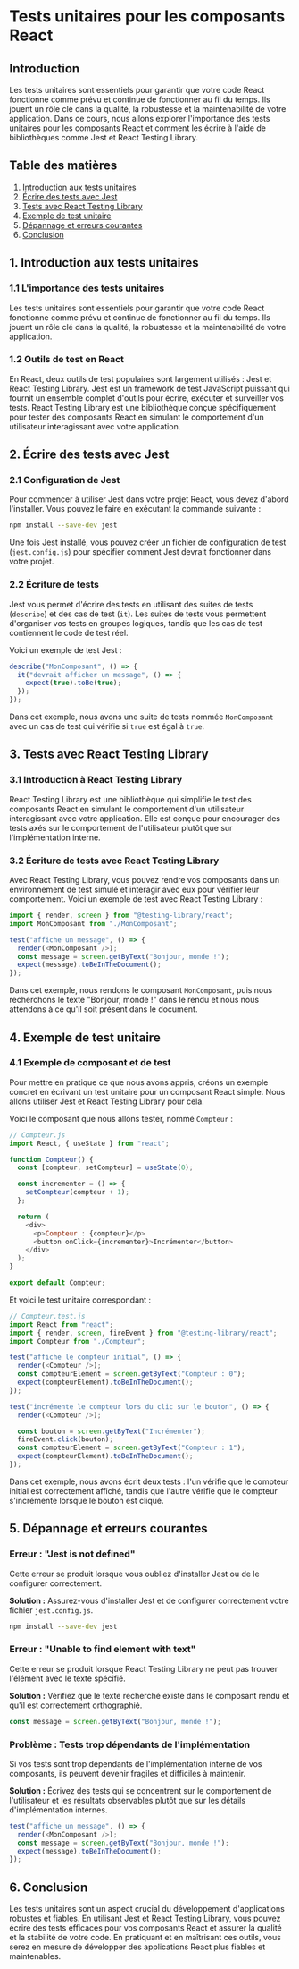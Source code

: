 # Tests unitaires pour les composants React

## Introduction

Les tests unitaires sont essentiels pour garantir que votre code React fonctionne comme prévu et continue de fonctionner au fil du temps. Ils jouent un rôle clé dans la qualité, la robustesse et la maintenabilité de votre application. Dans ce cours, nous allons explorer l'importance des tests unitaires pour les composants React et comment les écrire à l'aide de bibliothèques comme Jest et React Testing Library.

## Table des matières

1. [Introduction aux tests unitaires](#introduction-aux-tests-unitaires)
2. [Écrire des tests avec Jest](#écrire-des-tests-avec-jest)
3. [Tests avec React Testing Library](#tests-avec-react-testing-library)
4. [Exemple de test unitaire](#exemple-de-test-unitaire)
5. [Dépannage et erreurs courantes](#dépannage-et-erreurs-courantes)
6. [Conclusion](#conclusion)

## 1. Introduction aux tests unitaires

### 1.1 L'importance des tests unitaires

Les tests unitaires sont essentiels pour garantir que votre code React fonctionne comme prévu et continue de fonctionner au fil du temps. Ils jouent un rôle clé dans la qualité, la robustesse et la maintenabilité de votre application.

### 1.2 Outils de test en React

En React, deux outils de test populaires sont largement utilisés : Jest et React Testing Library. Jest est un framework de test JavaScript puissant qui fournit un ensemble complet d'outils pour écrire, exécuter et surveiller vos tests. React Testing Library est une bibliothèque conçue spécifiquement pour tester des composants React en simulant le comportement d'un utilisateur interagissant avec votre application.

## 2. Écrire des tests avec Jest

### 2.1 Configuration de Jest

Pour commencer à utiliser Jest dans votre projet React, vous devez d'abord l'installer. Vous pouvez le faire en exécutant la commande suivante :

```bash
npm install --save-dev jest
```

Une fois Jest installé, vous pouvez créer un fichier de configuration de test (`jest.config.js`) pour spécifier comment Jest devrait fonctionner dans votre projet.

### 2.2 Écriture de tests

Jest vous permet d'écrire des tests en utilisant des suites de tests (`describe`) et des cas de test (`it`). Les suites de tests vous permettent d'organiser vos tests en groupes logiques, tandis que les cas de test contiennent le code de test réel.

Voici un exemple de test Jest :

```javascript
describe("MonComposant", () => {
  it("devrait afficher un message", () => {
    expect(true).toBe(true);
  });
});
```

Dans cet exemple, nous avons une suite de tests nommée `MonComposant` avec un cas de test qui vérifie si `true` est égal à `true`.

## 3. Tests avec React Testing Library

### 3.1 Introduction à React Testing Library

React Testing Library est une bibliothèque qui simplifie le test des composants React en simulant le comportement d'un utilisateur interagissant avec votre application. Elle est conçue pour encourager des tests axés sur le comportement de l'utilisateur plutôt que sur l'implémentation interne.

### 3.2 Écriture de tests avec React Testing Library

Avec React Testing Library, vous pouvez rendre vos composants dans un environnement de test simulé et interagir avec eux pour vérifier leur comportement. Voici un exemple de test avec React Testing Library :

```javascript
import { render, screen } from "@testing-library/react";
import MonComposant from "./MonComposant";

test("affiche un message", () => {
  render(<MonComposant />);
  const message = screen.getByText("Bonjour, monde !");
  expect(message).toBeInTheDocument();
});
```

Dans cet exemple, nous rendons le composant `MonComposant`, puis nous recherchons le texte "Bonjour, monde !" dans le rendu et nous nous attendons à ce qu'il soit présent dans le document.

## 4. Exemple de test unitaire

### 4.1 Exemple de composant et de test

Pour mettre en pratique ce que nous avons appris, créons un exemple concret en écrivant un test unitaire pour un composant React simple. Nous allons utiliser Jest et React Testing Library pour cela.

Voici le composant que nous allons tester, nommé `Compteur` :

```javascript
// Compteur.js
import React, { useState } from "react";

function Compteur() {
  const [compteur, setCompteur] = useState(0);

  const incrementer = () => {
    setCompteur(compteur + 1);
  };

  return (
    <div>
      <p>Compteur : {compteur}</p>
      <button onClick={incrementer}>Incrémenter</button>
    </div>
  );
}

export default Compteur;
```

Et voici le test unitaire correspondant :

```javascript
// Compteur.test.js
import React from "react";
import { render, screen, fireEvent } from "@testing-library/react";
import Compteur from "./Compteur";

test("affiche le compteur initial", () => {
  render(<Compteur />);
  const compteurElement = screen.getByText("Compteur : 0");
  expect(compteurElement).toBeInTheDocument();
});

test("incrémente le compteur lors du clic sur le bouton", () => {
  render(<Compteur />);

  const bouton = screen.getByText("Incrémenter");
  fireEvent.click(bouton);
  const compteurElement = screen.getByText("Compteur : 1");
  expect(compteurElement).toBeInTheDocument();
});
```

Dans cet exemple, nous avons écrit deux tests : l'un vérifie que le compteur initial est correctement affiché, tandis que l'autre vérifie que le compteur s'incrémente lorsque le bouton est cliqué.

## 5. Dépannage et erreurs courantes

### Erreur : "Jest is not defined"

Cette erreur se produit lorsque vous oubliez d'installer Jest ou de le configurer correctement.

**Solution :** Assurez-vous d'installer Jest et de configurer correctement votre fichier `jest.config.js`.

```bash
npm install --save-dev jest
```

### Erreur : "Unable to find element with text"

Cette erreur se produit lorsque React Testing Library ne peut pas trouver l'élément avec le texte spécifié.

**Solution :** Vérifiez que le texte recherché existe dans le composant rendu et qu'il est correctement orthographié.

```javascript
const message = screen.getByText("Bonjour, monde !");
```

### Problème : Tests trop dépendants de l'implémentation

Si vos tests sont trop dépendants de l'implémentation interne de vos composants, ils peuvent devenir fragiles et difficiles à maintenir.

**Solution :** Écrivez des tests qui se concentrent sur le comportement de l'utilisateur et les résultats observables plutôt que sur les détails d'implémentation internes.

```javascript
test("affiche un message", () => {
  render(<MonComposant />);
  const message = screen.getByText("Bonjour, monde !");
  expect(message).toBeInTheDocument();
});
```

## 6. Conclusion

Les tests unitaires sont un aspect crucial du développement d'applications robustes et fiables. En utilisant Jest et React Testing Library, vous pouvez écrire des tests efficaces pour vos composants React et assurer la qualité et la stabilité de votre code. En pratiquant et en maîtrisant ces outils, vous serez en mesure de développer des applications React plus fiables et maintenables.
